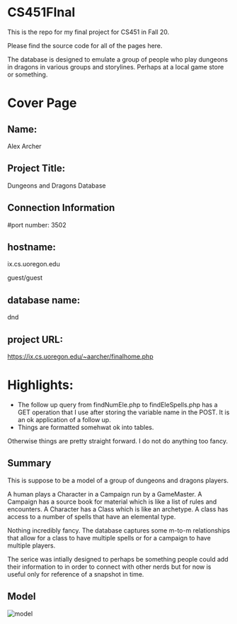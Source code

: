 # CS451FInal

This is the repo for my final project for CS451 in Fall 20.

Please find the source code for all of the pages here. 

The database is designed to emulate a group of people who play dungeons in dragons in various groups and storylines. Perhaps at a local game store or something.

# Cover Page

## Name: 
Alex Archer

## Project Title: 
Dungeons and Dragons Database

## Connection Information
#port number: 
3502

## hostname: 
ix.cs.uoregon.edu

guest/guest

## database name: 
dnd
  
## project URL: 
https://ix.cs.uoregon.edu/~aarcher/finalhome.php

# Highlights:

* The follow up query from findNumEle.php to findEleSpells.php has a GET operation that I use after storing the variable name in the POST. It is an ok application of a follow up.
* Things are formatted somehwat ok into tables.

Otherwise things are pretty straight forward. I do not do anything too fancy. 

## Summary

This is suppose to be a model of a group of dungeons and dragons players. 

A human plays a Character in a Campaign run by a GameMaster. 
A Campaign has a source book for material which is like a list of rules and encounters.
A Character has a Class which is like an archetype. 
A class has access to a number of spells that have an elemental type. 

Nothing incredibly fancy. The database captures some m-to-m relationships that allow for a class to have multiple spells or for a campaign to have multiple players.

The serice was intially designed to perhaps be something people could add their information to in order to connect with other nerds but for now is useful only for reference of a snapshot in time. 


## Model

![model](https://i.imgur.com/rkqethi.png)
